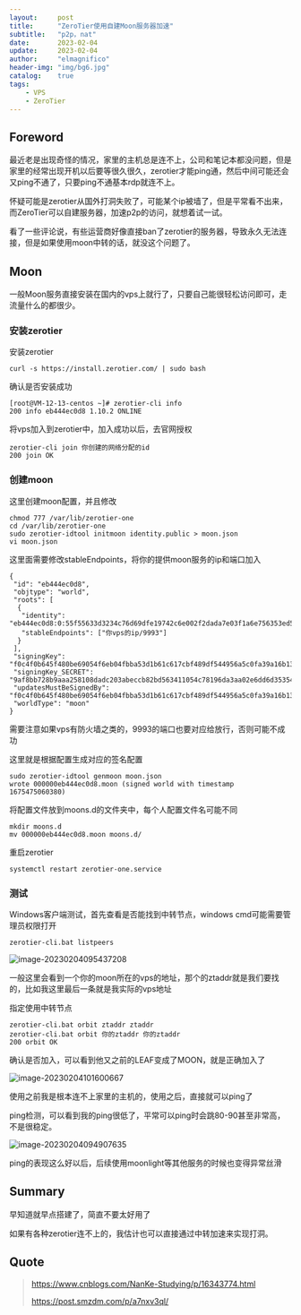 ```yaml
---
layout:     post
title:      "ZeroTier使用自建Moon服务器加速"
subtitle:   "p2p，nat"
date:       2023-02-04
update:     2023-02-04
author:     "elmagnifico"
header-img: "img/bg6.jpg"
catalog:    true
tags:
    - VPS
    - ZeroTier
---
```


## Foreword

最近老是出现奇怪的情况，家里的主机总是连不上，公司和笔记本都没问题，但是家里的经常出现开机以后要等很久很久，zerotier才能ping通，然后中间可能还会又ping不通了，只要ping不通基本rdp就连不上。

怀疑可能是zerotier从国外打洞失败了，可能某个ip被墙了，但是平常看不出来，而ZeroTier可以自建服务器，加速p2p的访问，就想着试一试。

看了一些评论说，有些运营商好像直接ban了zerotier的服务器，导致永久无法连接，但是如果使用moon中转的话，就没这个问题了。



## Moon

一般Moon服务直接安装在国内的vps上就行了，只要自己能很轻松访问即可，走流量什么的都很少。



### 安装zerotier

安装zerotier

```
curl -s https://install.zerotier.com/ | sudo bash
```

确认是否安装成功

```
[root@VM-12-13-centos ~]# zerotier-cli info
200 info eb444ec0d8 1.10.2 ONLINE
```

将vps加入到zerotier中，加入成功以后，去官网授权

```
zerotier-cli join 你创建的网络分配的id
200 join OK
```



### 创建moon

这里创建moon配置，并且修改

```
chmod 777 /var/lib/zerotier-one
cd /var/lib/zerotier-one
sudo zerotier-idtool initmoon identity.public > moon.json
vi moon.json
```

这里面需要修改stableEndpoints，将你的提供moon服务的ip和端口加入

```
{
 "id": "eb444ec0d8",
 "objtype": "world",
 "roots": [
  {
   "identity": "eb444ec0d8:0:55f55633d3234c76d69dfe19742c6e002f2dada7e03f1a6e756353ed5c933171c8543a2a1796134c034a5c189def154cd8d465f05298d16c358746f2c2075ece",
   "stableEndpoints": ["你vps的ip/9993"]
  }
 ],
 "signingKey": "f0c4f0b645f480be69054f6eb04fbba53d1b61c617cbf489df544956a5c0fa39a16b13882099f98a91011e817da2b1c8d15032d300f10e2d4629e333fa4459c8",
 "signingKey_SECRET": "9af8bb728b9aaa258108dadc203abeccb82bd563411054c78196da3aa02e6dd6d3535407d7ae3363734628f65b968db98220933d978d47906d0f9403eb720361",
 "updatesMustBeSignedBy": "f0c4f0b645f480be69054f6eb04fbba53d1b61c617cbf489df544956a5c0fa39a16b13882099f98a91011e817da2b1c8d15032d300f10e2d4629e333fa4459c8",
 "worldType": "moon"
}
```

需要注意如果vps有防火墙之类的，9993的端口也要对应给放行，否则可能不成功



这里就是根据配置生成对应的签名配置

```
sudo zerotier-idtool genmoon moon.json
wrote 000000eb444ec0d8.moon (signed world with timestamp 1675475060380)
```

将配置文件放到moons.d的文件夹中，每个人配置文件名可能不同

```
mkdir moons.d
mv 000000eb444ec0d8.moon moons.d/
```

重启zerotier

```
systemctl restart zerotier-one.service
```



### 测试

Windows客户端测试，首先查看是否能找到中转节点，windows cmd可能需要管理员权限打开

```
zerotier-cli.bat listpeers
```

![image-20230204095437208](http://img.elmagnifico.tech:9514/static/upload/elmagnifico/202302040954269.png)

一般这里会看到一个你的moon所在的vps的地址，那个的ztaddr就是我们要找的，比如我这里最后一条就是我实际的vps地址

指定使用中转节点

```
zerotier-cli.bat orbit ztaddr ztaddr
zerotier-cli.bat orbit 你的ztaddr 你的ztaddr
200 orbit OK
```

确认是否加入，可以看到他又之前的LEAF变成了MOON，就是正确加入了

![image-20230204101600667](http://img.elmagnifico.tech:9514/static/upload/elmagnifico/202302041016717.png)



使用之前我是根本连不上家里的主机的，使用之后，直接就可以ping了

ping检测，可以看到我的ping很低了，平常可以ping时会跳80-90甚至非常高，不是很稳定。

![image-20230204094907635](http://img.elmagnifico.tech:9514/static/upload/elmagnifico/202302040949764.png)

ping的表现这么好以后，后续使用moonlight等其他服务的时候也变得异常丝滑



## Summary

早知道就早点搭建了，简直不要太好用了

如果有各种zerotier连不上的，我估计也可以直接通过中转加速来实现打洞。



## Quote

> https://www.cnblogs.com/NanKe-Studying/p/16343774.html
>
> https://post.smzdm.com/p/a7nxv3ql/

